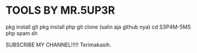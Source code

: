 # TOOLS BY MR.5UP3R
pkg install git
pkg install php
git clone (salin aja github nya)
cd S3P4M-5M5
php spam.sh

SUBSCRIBE MY CHANNEL!!!!!
Terimakasih. 

